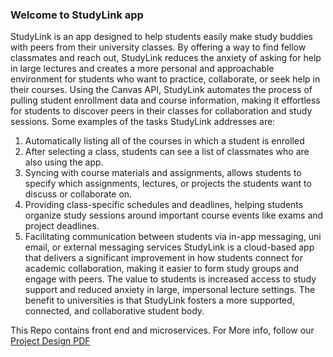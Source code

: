 ### Welcome to StudyLink app
StudyLink is an app designed to help students easily make study buddies with peers from their university classes. By offering a way to find fellow classmates and reach out, StudyLink reduces the anxiety of asking for help in large lectures and creates a more personal and approachable environment for students who want to practice, collaborate, or seek help in their courses. Using the Canvas API, StudyLink automates the process of pulling student enrollment data and course information, making it effortless for students to discover peers in their classes for collaboration and study sessions.
Some examples of the tasks StudyLink addresses are:
1. Automatically listing all of the courses in which a student is enrolled
2. After selecting a class, students can see a list of classmates who are also using the app. 
3. Syncing with course materials and assignments, allows students to specify which assignments, lectures, or projects the students want to discuss or collaborate on.
4. Providing class-specific schedules and deadlines, helping students organize study sessions around important course events like exams and project deadlines.
5. Facilitating communication between students via in-app messaging, uni email, or external messaging services 
StudyLink is a cloud-based app that delivers a significant improvement in how students connect for academic collaboration, making it easier to form study groups and engage with peers. The value to students is increased access to study support and reduced anxiety in large, impersonal lecture settings. The benefit to universities is that StudyLink fosters a more supported, connected, and collaborative student body.


This Repo contains front end and microservices. For More info, follow our [Project Design PDF](https://github.com/hoquesumya/StudyLink/blob/main/Project_design.pdf)

